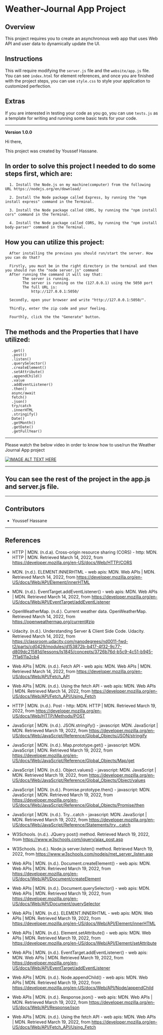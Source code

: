 # Weather-Journal App Project

## Overview
This project requires you to create an asynchronous web app that uses Web API and user data to dynamically update the UI. 

## Instructions
This will require modifying the `server.js` file and the `website/app.js` file. You can see `index.html` for element references, and once you are finished with the project steps, you can use `style.css` to style your application to customized perfection.

## Extras
If you are interested in testing your code as you go, you can use `tests.js` as a template for writing and running some basic tests for your code.

---

**Version 1.0.0**

Hi there,

This project was created by Youssef Hassane.

## In order to solve this project I needed to do some steps first, which are:

      1. Install the Node.js on my machine(computer) from the following URL https://nodejs.org/en/download/
 
      2. Install the Node package called Express, by running the "npm install express" command in the Terminal.

      3. Install the Node package called CORS, by running the "npm install cors" command in the Terminal.

      4. Install the Node package called CORS, by running the "npm install body-parser" command in the Terminal.


## How you can utilize this project:

      After installing the previous you should run/start the server. How you can do that?

      Firstly, you must be in the right directory in the terminal and then you should run the "node server.js" command
      After running the command it will say that:
            The server is running.
            The server is running on the (127.0.0.1) using the 5050 port
            The full URL is:
                http://127.0.0.1:5050/

      Secondly, open your browser and write "http://127.0.0.1:5050/".
      
      Thirdly, enter the zip code and your feeling.

      Fourthly, click the the "Generate" button.


## The methods and the Properties that I have utilized:

       .get()
       .post()
       .listen()
       .querySelector()
       .createElement()
       .setAttribute()
       .appendChild()
       .value
       .addEventListener()
       .then()
       async/await
       fetch()
       .json()
       try/catch
       .innerHTML
       .stringify()
       Date()
       .getMonth()
       .getDate()
       .getFullYear()

---

Please watch the below video in order to know how to use/run the Weather Journal App project

[![IMAGE ALT TEXT HERE](https://img.youtube.com/vi/_oCi_uXQtsU/0.jpg)](https://www.youtube.com/watch?v=_oCi_uXQtsU)

---

## You can see the rest of the project in the app.js and server.js file.

---

## Contributors

- Youssef Hassane

---

## References

- HTTP | MDN. (n.d.a). Cross-origin resource sharing (CORS) - http: MDN. HTTP | MDN. Retrieved March 14, 2022, from https://developer.mozilla.org/en-US/docs/Web/HTTP/CORS 

- MDN. (n.d.). ELEMENT.INNERHTML - web apis: MDN. Web APIs | MDN. Retrieved March 14, 2022, from https://developer.mozilla.org/en-US/docs/Web/API/Element/innerHTML 

- MDN. (n.d.). EventTarget.addEventListener() - web apis: MDN. Web APIs | MDN. Retrieved March 14, 2022, from https://developer.mozilla.org/en-US/docs/Web/API/EventTarget/addEventListener 

- OpenWeatherMap. (n.d.). Current weather data. OpenWeatherMap. Retrieved March 14, 2022, from https://openweathermap.org/current#zip 

- Udacity. (n.d.). Understanding Server &amp; Client Side Code. Udacity. Retrieved March 14, 2022, from https://classroom.udacity.com/nanodegrees/nd0011-fwd-t2/parts/cd0429/modules/d153872b-b417-4f32-9c77-d809dc21581d/lessons/ls1845/concepts/3726b76d-b5c9-4c51-b945-7f1a611a2cb4 

- Web APIs | MDN. (n.d.). Fetch API - web apis: MDN. Web APIs | MDN. Retrieved March 14, 2022, from https://developer.mozilla.org/en-US/docs/Web/API/Fetch_API 

- Web APIs | MDN. (n.d.). Using the fetch API - web apis: MDN. Web APIs | MDN. Retrieved March 14, 2022, from https://developer.mozilla.org/en-US/docs/Web/API/Fetch_API/Using_Fetch 

- HTTP | MDN. (n.d.). Post - http: MDN. HTTP | MDN. Retrieved March 19, 2022, from https://developer.mozilla.org/en-US/docs/Web/HTTP/Methods/POST 

- JavaScript | MDN. (n.d.). JSON.stringify() - javascript: MDN. JavaScript | MDN. Retrieved March 19, 2022, from https://developer.mozilla.org/en-US/docs/Web/JavaScript/Reference/Global_Objects/JSON/stringify 

- JavaScript | MDN. (n.d.). Map.prototype.get() - javascript: MDN. JavaScript | MDN. Retrieved March 19, 2022, from https://developer.mozilla.org/en-US/docs/Web/JavaScript/Reference/Global_Objects/Map/get 

- JavaScript | MDN. (n.d.). Object.values() - javascript: MDN. JavaScript | MDN. Retrieved March 19, 2022, from https://developer.mozilla.org/en-US/docs/Web/JavaScript/Reference/Global_Objects/Object/values 

- JavaScript | MDN. (n.d.). Promise.prototype.then() - javascript: MDN. JavaScript | MDN. Retrieved March 19, 2022, from https://developer.mozilla.org/en-US/docs/Web/JavaScript/Reference/Global_Objects/Promise/then 

- JavaScript | MDN. (n.d.). Try...catch - javascript: MDN. JavaScript | MDN. Retrieved March 19, 2022, from https://developer.mozilla.org/en-US/docs/Web/JavaScript/Reference/Statements/try...catch 

- W3Schools. (n.d.). JQuery post() method. Retrieved March 19, 2022, from https://www.w3schools.com/jquery/ajax_post.asp 

- W3Schools. (n.d.). Node.js server.listen() method. Retrieved March 19, 2022, from https://www.w3schools.com/nodejs/met_server_listen.asp 

- Web APIs | MDN. (n.d.). Document.createElement() - web apis: MDN. Web APIs | MDN. Retrieved March 19, 2022, from https://developer.mozilla.org/en-US/docs/Web/API/Document/createElement 

- Web APIs | MDN. (n.d.). Document.querySelector() - web apis: MDN. Web APIs | MDN. Retrieved March 19, 2022, from https://developer.mozilla.org/en-US/docs/Web/API/Document/querySelector 

- Web APIs | MDN. (n.d.). ELEMENT.INNERHTML - web apis: MDN. Web APIs | MDN. Retrieved March 19, 2022, from https://developer.mozilla.org/en-US/docs/Web/API/Element/innerHTML 

- Web APIs | MDN. (n.d.). Element.setAttribute() - web apis: MDN. Web APIs | MDN. Retrieved March 19, 2022, from https://developer.mozilla.org/en-US/docs/Web/API/Element/setAttribute 

- Web APIs | MDN. (n.d.). EventTarget.addEventListener() - web apis: MDN. Web APIs | MDN. Retrieved March 19, 2022, from https://developer.mozilla.org/en-US/docs/Web/API/EventTarget/addEventListener 

- Web APIs | MDN. (n.d.). Node.appendChild() - web apis: MDN. Web APIs | MDN. Retrieved March 19, 2022, from https://developer.mozilla.org/en-US/docs/Web/API/Node/appendChild 

- Web APIs | MDN. (n.d.). Response.json() - web apis: MDN. Web APIs | MDN. Retrieved March 19, 2022, from https://developer.mozilla.org/en-US/docs/Web/API/Response/json 

- Web APIs | MDN. (n.d.). Using the fetch API - web apis: MDN. Web APIs | MDN. Retrieved March 19, 2022, from https://developer.mozilla.org/en-US/docs/Web/API/Fetch_API/Using_Fetch 
